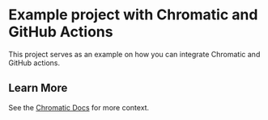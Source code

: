 # Example project with Chromatic and GitHub Actions

This project serves as an example on how you can integrate Chromatic and GitHub actions.

## Learn More

See the [Chromatic Docs](https://www.chromatic.com/docs/ci) for more context.
